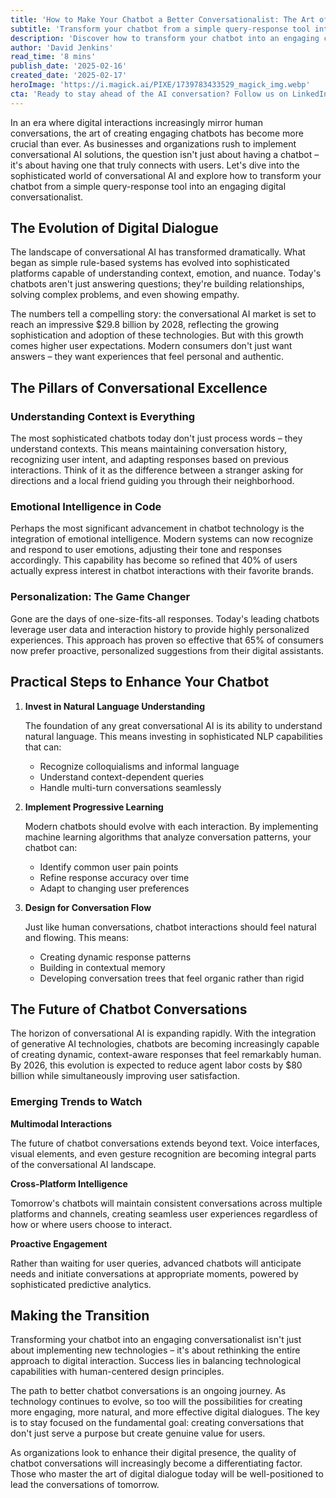 ```yaml
---
title: 'How to Make Your Chatbot a Better Conversationalist: The Art of AI Dialogue'
subtitle: 'Transform your chatbot from a simple query-response tool into an engaging digital conversationalist'
description: 'Discover how to transform your chatbot into an engaging conversationalist through advanced AI techniques, emotional intelligence, and personalization strategies. Learn about the future of conversational AI and practical steps to enhance your chatbot's capabilities.'
author: 'David Jenkins'
read_time: '8 mins'
publish_date: '2025-02-16'
created_date: '2025-02-17'
heroImage: 'https://i.magick.ai/PIXE/1739783433529_magick_img.webp'
cta: 'Ready to stay ahead of the AI conversation? Follow us on LinkedIn for the latest insights and updates on conversational AI technology and implementation strategies.'
---
```


In an era where digital interactions increasingly mirror human conversations, the art of creating engaging chatbots has become more crucial than ever. As businesses and organizations rush to implement conversational AI solutions, the question isn't just about having a chatbot – it's about having one that truly connects with users. Let's dive into the sophisticated world of conversational AI and explore how to transform your chatbot from a simple query-response tool into an engaging digital conversationalist.

## The Evolution of Digital Dialogue

The landscape of conversational AI has transformed dramatically. What began as simple rule-based systems has evolved into sophisticated platforms capable of understanding context, emotion, and nuance. Today's chatbots aren't just answering questions; they're building relationships, solving complex problems, and even showing empathy.

The numbers tell a compelling story: the conversational AI market is set to reach an impressive $29.8 billion by 2028, reflecting the growing sophistication and adoption of these technologies. But with this growth comes higher user expectations. Modern consumers don't just want answers – they want experiences that feel personal and authentic.

## The Pillars of Conversational Excellence

### Understanding Context is Everything

The most sophisticated chatbots today don't just process words – they understand contexts. This means maintaining conversation history, recognizing user intent, and adapting responses based on previous interactions. Think of it as the difference between a stranger asking for directions and a local friend guiding you through their neighborhood.

### Emotional Intelligence in Code

Perhaps the most significant advancement in chatbot technology is the integration of emotional intelligence. Modern systems can now recognize and respond to user emotions, adjusting their tone and responses accordingly. This capability has become so refined that 40% of users actually express interest in chatbot interactions with their favorite brands.

### Personalization: The Game Changer

Gone are the days of one-size-fits-all responses. Today's leading chatbots leverage user data and interaction history to provide highly personalized experiences. This approach has proven so effective that 65% of consumers now prefer proactive, personalized suggestions from their digital assistants.

## Practical Steps to Enhance Your Chatbot

1. **Invest in Natural Language Understanding**

   The foundation of any great conversational AI is its ability to understand natural language. This means investing in sophisticated NLP capabilities that can:
   - Recognize colloquialisms and informal language
   - Understand context-dependent queries
   - Handle multi-turn conversations seamlessly

2. **Implement Progressive Learning**

   Modern chatbots should evolve with each interaction. By implementing machine learning algorithms that analyze conversation patterns, your chatbot can:
   - Identify common user pain points
   - Refine response accuracy over time
   - Adapt to changing user preferences

3. **Design for Conversation Flow**

   Just like human conversations, chatbot interactions should feel natural and flowing. This means:
   - Creating dynamic response patterns
   - Building in contextual memory
   - Developing conversation trees that feel organic rather than rigid

## The Future of Chatbot Conversations

The horizon of conversational AI is expanding rapidly. With the integration of generative AI technologies, chatbots are becoming increasingly capable of creating dynamic, context-aware responses that feel remarkably human. By 2026, this evolution is expected to reduce agent labor costs by $80 billion while simultaneously improving user satisfaction.

### Emerging Trends to Watch

**Multimodal Interactions**

The future of chatbot conversations extends beyond text. Voice interfaces, visual elements, and even gesture recognition are becoming integral parts of the conversational AI landscape.

**Cross-Platform Intelligence**

Tomorrow's chatbots will maintain consistent conversations across multiple platforms and channels, creating seamless user experiences regardless of how or where users choose to interact.

**Proactive Engagement**

Rather than waiting for user queries, advanced chatbots will anticipate needs and initiate conversations at appropriate moments, powered by sophisticated predictive analytics.

## Making the Transition

Transforming your chatbot into an engaging conversationalist isn't just about implementing new technologies – it's about rethinking the entire approach to digital interaction. Success lies in balancing technological capabilities with human-centered design principles.

The path to better chatbot conversations is an ongoing journey. As technology continues to evolve, so too will the possibilities for creating more engaging, more natural, and more effective digital dialogues. The key is to stay focused on the fundamental goal: creating conversations that don't just serve a purpose but create genuine value for users.

As organizations look to enhance their digital presence, the quality of chatbot conversations will increasingly become a differentiating factor. Those who master the art of digital dialogue today will be well-positioned to lead the conversations of tomorrow.